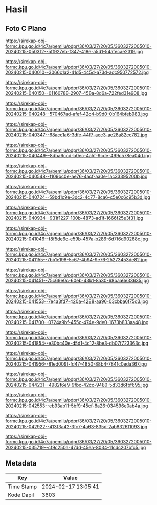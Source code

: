 # Hasil

## Foto C Plano

https://sirekap-obj-formc.kpu.go.id/4c7a/pemilu/pdpr/36/03/27/20/05/3603272005010-20240215-050312--5ff927eb-f347-418e-a5d1-54afecae2319.jpg

https://sirekap-obj-formc.kpu.go.id/4c7a/pemilu/pdpr/36/03/27/20/05/3603272005010-20240215-040010--3066c1a2-41d5-445d-a73d-adc950772572.jpg

https://sirekap-obj-formc.kpu.go.id/4c7a/pemilu/pdpr/36/03/27/20/05/3603272005010-20240215-040150--01160788-2907-458a-8d6a-722fed31e908.jpg

https://sirekap-obj-formc.kpu.go.id/4c7a/pemilu/pdpr/36/03/27/20/05/3603272005010-20240215-040248--570467ad-afef-42c4-b9d0-0b164bfeb983.jpg

https://sirekap-obj-formc.kpu.go.id/4c7a/pemilu/pdpr/36/03/27/20/05/3603272005010-20240215-040347--68acc1a6-3dfe-44f7-aee3-ae28a82ec782.jpg

https://sirekap-obj-formc.kpu.go.id/4c7a/pemilu/pdpr/36/03/27/20/05/3603272005010-20240215-040449--8dba6ccd-b0ec-4a5f-9cde-499c578ea04d.jpg

https://sirekap-obj-formc.kpu.go.id/4c7a/pemilu/pdpr/36/03/27/20/05/3603272005010-20240215-040548--f109bc0e-ae76-4acf-aa0e-1ac33395200b.jpg

https://sirekap-obj-formc.kpu.go.id/4c7a/pemilu/pdpr/36/03/27/20/05/3603272005010-20240215-040724--59bd1c9e-3dc2-4c77-8ca6-c5e0c6c95b3d.jpg

https://sirekap-obj-formc.kpu.go.id/4c7a/pemilu/pdpr/36/03/27/20/05/3603272005010-20240215-040934--931f1227-100b-4873-ad1f-1666f25e3f31.jpg

https://sirekap-obj-formc.kpu.go.id/4c7a/pemilu/pdpr/36/03/27/20/05/3603272005010-20240215-041046--f8f5de6c-e59b-457a-b286-6d7f6d90268c.jpg

https://sirekap-obj-formc.kpu.go.id/4c7a/pemilu/pdpr/36/03/27/20/05/3603272005010-20240215-041155--7bb1e198-5c67-4b94-9e76-25273453de82.jpg

https://sirekap-obj-formc.kpu.go.id/4c7a/pemilu/pdpr/36/03/27/20/05/3603272005010-20240215-041451--75c69e0c-60eb-43b1-8a30-68baa6e33635.jpg

https://sirekap-obj-formc.kpu.go.id/4c7a/pemilu/pdpr/36/03/27/20/05/3603272005010-20240215-041553--7e4a3fd7-420a-4288-aa96-03cbba6f75d3.jpg

https://sirekap-obj-formc.kpu.go.id/4c7a/pemilu/pdpr/36/03/27/20/05/3603272005010-20240215-041700--0724a9bf-455c-474e-9de0-1673b833aa48.jpg

https://sirekap-obj-formc.kpu.go.id/4c7a/pemilu/pdpr/36/03/27/20/05/3603272005010-20240215-041854--e30bc40e-d5d1-4c12-8be3-db07f723363c.jpg

https://sirekap-obj-formc.kpu.go.id/4c7a/pemilu/pdpr/36/03/27/20/05/3603272005010-20240215-041956--81ed009f-fd47-4850-88b4-7841c0eda367.jpg

https://sirekap-obj-formc.kpu.go.id/4c7a/pemilu/pdpr/36/03/27/20/05/3603272005010-20240215-044231--4982f6e9-9fbc-42cc-9480-5d33d6fbf695.jpg

https://sirekap-obj-formc.kpu.go.id/4c7a/pemilu/pdpr/36/03/27/20/05/3603272005010-20240215-042553--eb93ab11-5bf9-45cf-8a26-034596e0ab4a.jpg

https://sirekap-obj-formc.kpu.go.id/4c7a/pemilu/pdpr/36/03/27/20/05/3603272005010-20240215-042922--413f3a42-3fc7-4a63-835d-2ab832611093.jpg

https://sirekap-obj-formc.kpu.go.id/4c7a/pemilu/pdpr/36/03/27/20/05/3603272005010-20240215-035719--cf9c250a-47dd-45ea-8034-11cdc207bfc5.jpg


## Metadata

| Key        | Value               |
| ---------- | ------------------- |
| Time Stamp | 2024-02-17 13:05:41 |
| Kode Dapil | 3603                |



